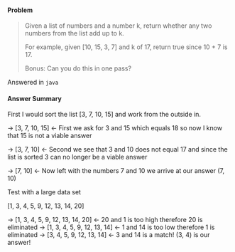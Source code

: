 #### Problem

> Given a list of numbers and a number k, return whether any two numbers from the list add up to k.
>
> For example, given [10, 15, 3, 7] and k of 17, return true since 10 + 7 is 17.
>
> Bonus: Can you do this in one pass?

Answered in ```java
            ```

#### Answer Summary

First I would sort the list [3, 7, 10, 15] and work from the outside in.

-> [3, 7, 10, 15] <- First we ask for 3 and 15 which equals 18 so now I know that 15 is not a viable answer

-> [3, 7, 10] <- Second we see that 3 and 10 does not equal 17 and since the list is sorted 3 can no longer be a viable answer

-> [7, 10] <- Now left with the numbers 7 and 10 we arrive at our answer (7, 10)

Test with a large data set

[1, 3, 4, 5, 9, 12, 13, 14, 20]

-> [1, 3, 4, 5, 9, 12, 13, 14, 20] <- 20 and 1 is too high therefore 20 is eliminated
-> [1, 3, 4, 5, 9, 12, 13, 14] <- 1 and 14 is too low therefore 1 is eliminated
-> [3, 4, 5, 9, 12, 13, 14] <- 3 and 14 is a match! (3, 4) is our answer!
